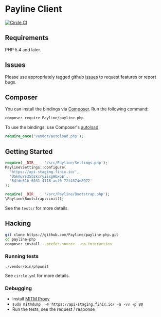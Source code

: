 # Payline Client

[![Circle CI](https://circleci.com/gh/finix-payments/payline-php.svg?style=svg&circle-token=e14235e0e783121b16391bca9cca82898e3ba34e)](https://circleci.com/gh/finix-payments/payline-php)

## Requirements

PHP 5.4 and later.

## Issues

Please use appropriately tagged github [issues](https://github.com/Payline/payline-php/issues) to request features or report bugs.

## Composer

You can install the bindings via [Composer](http://getcomposer.org/). Run the following command:

```bash
composer require Payline/payline-php
```

To use the bindings, use Composer's [autoload](https://getcomposer.org/doc/00-intro.md#autoloading):

```php
require_once('vendor/autoload.php');
```

## Getting Started

```php
require(__DIR__ . '/src/Payline/Settings.php');
Payline\Settings::configure(
  'https://api-staging.finix.io/',
  'USkmuYs3Sb2kcryiicgHbxGE',
  '54fde51b-6031-4118-acf0-72f4374e8972'
);

require(__DIR__ . '/src/Payline/Bootstrap.php');
\Payline\Bootstrap::init();
```

See the `tests/` for more details.

## Hacking

```bash
git clone https://github.com/Payline/payline-php.git
cd payline-php
composer install --prefer-source --no-interaction
```

### Running tests

`./vendor/bin/phpunit`

See `circle.yml` for more details.

### Debugging

- Install [MITM Proxy](https://mitmproxy.org/)
- `sudo mitmdump  -P https://api-staging.finix.io/ -a -vv -p 80`
- Run the tests, see the request / response


